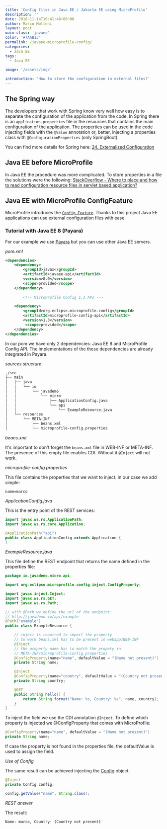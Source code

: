 ```yaml
---
title: 'Config files in Java EE / Jakarta EE using MicroProfile'
description: ''
date: 2018-11-14T10:41:48+00:00
author: Marco Molteni
layout: post
main-class: 'javaee'
color: '#7AAB13'
permalink: /javaee-microprofile-config/
categories:
  - Java EE
tags:
  - Java EE
 
image: '/assets/img/'

introduction: 'How to store the configuration in external files?'
---
```


## The Spring way
The developers that work with Spring know very well how easy is to separate the configuration of the application from the code.
In Spring there is an `application.properties` file in the resources that contains the main configuration of the application. The properties can be used in the code injecting fields with the `@Value` annotation or, better, injecting a properties class with `@ConfigurationProperties` (only SpringBoot).

You can find more details for Spring here: [24. Externalized Configuration](https://docs.spring.io/spring-boot/docs/current/reference/html/boot-features-external-config.html)

## Java EE before MicroProfile

In Java EE the procedure was more complicated. To store properties in a file the solutions were the following: [StackOverflow - Where to place and how to read configuration resource files in servlet based application?](https://stackoverflow.com/questions/2161054/where-to-place-and-how-to-read-configuration-resource-files-in-servlet-based-app)

## Java EE with MicroProfile ConfigFeature

MicroProfile introduces the [`Config Feature`](https://github.com/eclipse/microprofile-config). Thanks to this project Java EE applications can use external configuration files with ease.

### Tutorial with Java EE 8 (Payara)

For our example we use [Payara](https://www.payara.fish/) but you can use other Java EE servers.

*pom.xml*
```xml
<dependencies>
    <dependency>
        <groupId>javax</groupId>
        <artifactId>javaee-api</artifactId>
        <version>8.0</version>
        <scope>provided</scope>
    </dependency>
    
        <!-- MicroProfile Config 1.3 API -->

    <dependency>
        <groupId>org.eclipse.microprofile.config</groupId>
        <artifactId>microprofile-config-api</artifactId>
        <version>1.3</version>
         <scope>provided</scope>
    </dependency>
</dependencies>
```

In our pom we have only 2 dependencies: Java EE 8 and MicroProfile Config API. The implementations of the these dependencies are already integrated in Payara.

*sources structure*

```bash
./src
├── main
│   ├── java
│   │   └── io
│   │       └── javademo
│   │           └── micro
│   │               ├── ApplicationConfig.java
│   │               └── api
│   │                   └── ExampleResource.java
│   └── resources
│       └── META-INF
│           ├── beans.xml
│           └── microprofile-config.properties

```
*beans.xml*

It's important to don't forget the `beans.xml` file in WEB-INF or META-INF. The presence of this empty file enables CDI.
Without it `@Inject` will not work.

*microprofile-config.properties*

This file contains the properties that we want to inject. In our case we add simple:
```
name=marco
```

*ApplicationConfig.java*

This is the entry point of the REST services:
```java
import javax.ws.rs.ApplicationPath;
import javax.ws.rs.core.Application;

@ApplicationPath("api")
public class ApplicationConfig extends Application {
}
```

*ExampleResource.java*

This file define the REST endpoint that returns the name defined in the properties file:

``` java
package io.javademo.micro.api;

import org.eclipse.microprofile.config.inject.ConfigProperty;

import javax.inject.Inject;
import javax.ws.rs.GET;
import javax.ws.rs.Path;

// with @Path we define the url of the endpoint:
// http://javademo.io/api/example
@Path("example")
public class ExampleResource {

    // inject is required to import the property
    // to work beans.xml has to be present in webapp/WEB-INF
    @Inject
    // the property name has to match the propety in 
    // META-INF/microprofile-config.properties
    @ConfigProperty(name="name", defaultValue = "(Name not present)")
    private String name;

    @Inject
    @ConfigProperty(name="country", defaultValue = "(Country not present)")
    private String country;

    @GET
    public String hello() {
        return String.format("Name: %s, Country: %s", name, country);
    }
}
```

To inject the field we use the CDI annotation `@Inject`.
To define which property is injected we @ConfigProperty that comes with MicroProfile:

```java
@ConfigProperty(name="name", defaultValue = "(Name not present)")
private String name;
```

If case the property is not found in the properties file, the defaultValue is used to assign the field.

*Use of Config*

The same result can be achieved injecting the [Config](https://github.com/eclipse/microprofile-config/blob/master/api/src/main/java/org/eclipse/microprofile/config/Config.java) object:

```java
@Inject
private Config config;

config.getValue("name", String.class);
```

*REST answer*

The result:
``` bash
Name: marco, Country: (Country not present)
```

